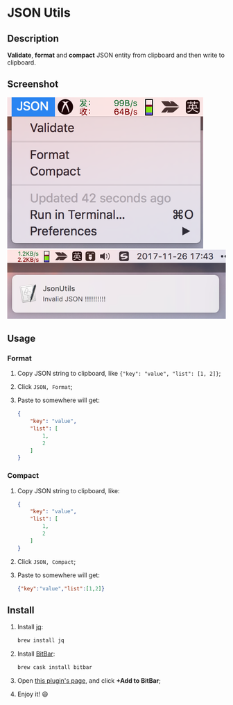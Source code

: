 # JSON Utils

## Description

**Validate**, **format** and **compact** JSON entity from clipboard and then write to clipboard.

## Screenshot

![JSON Utils main](https://raw.githubusercontent.com/cnfn/grocery/master/images/blog/bitbar_plugin_json_utils_main.png)
![JSON Utils notification](https://raw.githubusercontent.com/cnfn/grocery/master/images/blog/bitbar_plugin_json_utils_notification.png)

## Usage

### Format

1. Copy JSON string to clipboard, like `{"key": "value", "list": [1, 2]}`;

2. Click `JSON, Format`;

3. Paste to somewhere will get:

   ```json
   {
       "key": "value",
       "list": [
           1,
           2
       ]
   }
   ```

### Compact

1. Copy JSON string to clipboard, like:

   ```json
   {
       "key": "value",
       "list": [
           1,
           2
       ]
   }

   ```

2. Click `JSON, Compact`;

3. Paste to somewhere will get:

   ```json
   {"key":"value","list":[1,2]}

   ```

## Install

1. Install [jq](https://github.com/stedolan/jq):

   ```sh
   brew install jq
   ```

2. Install [BitBar](https://github.com/matryer/bitbar):

   ```sh
   brew cask install bitbar
   ```

3. Open [this plugin's page](https://getbitbar.com/plugins/Tools/JsonUtils/JsonUtils.sh), and click **+Add to BitBar**;

4. Enjoy it! :smile:

